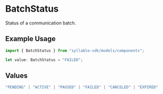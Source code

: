# BatchStatus

Status of a communication batch.

## Example Usage

```typescript
import { BatchStatus } from "syllable-sdk/models/components";

let value: BatchStatus = "FAILED";
```

## Values

```typescript
"PENDING" | "ACTIVE" | "PAUSED" | "FAILED" | "CANCELED" | "EXPIRED"
```